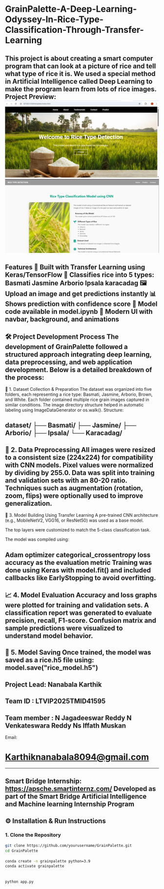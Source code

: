 # GrainPalette-A-Deep-Learning-Odyssey-In-Rice-Type-Classification-Through-Transfer-Learning
This project is about creating a smart computer program that can look at a picture of rice and tell what type of rice it is. We used a special method in Artificial Intelligence called Deep Learning to make the program learn from lots of rice images.
Project Preview:
![image Alt](https://github.com/karthik8094/GrainPalette-A-Deep-Learning-Odyssey-In-Rice-Type-Classification-Through-Transfer-Learning/blob/accfc8e0ce42c3244781b3d5f5d90f915d2c600b/Screenshot%202025-06-26%20161038.png)
![image Alt](https://github.com/karthik8094/GrainPalette-A-Deep-Learning-Odyssey-In-Rice-Type-Classification-Through-Transfer-Learning/blob/2dedade35c17bfc5bfbd9359905262919a93a247/Screenshot%202025-06-26%20190432.png)
------------------------------------------------------------------------------------------------------------------------
Features
🧠 Built with Transfer Learning using Keras/TensorFlow
🌾 Classifies rice into 5 types:
Basmati
Jasmine
Arborio
Ipsala
karacadag
🖼 Upload an image and get predictions instantly
📊 Shows prediction with confidence score
🧠 Model code available in model.ipynb
🎨 Modern UI with navbar, background, and animations
---------------------------------------------------------------------------------------------------------------------
🛠 Project Development Process
The development of GrainPalette followed a structured approach integrating deep learning, data preprocessing, and web application development. Below is a detailed breakdown of the process:
----------------------------------------------------------------------------------------------------------------------

📁 1. Dataset Collection & Preparation
The dataset was organized into five folders, each representing a rice type: Basmati, Jasmine, Arborio, Brown, and White.
Each folder contained multiple rice grain images captured in similar conditions.
The image directory structure helped in automatic labeling using ImageDataGenerator or os.walk().
Structure:

dataset/
├── Basmati/
├── Jasmine/
├── Arborio/
├── Ipsala/
└── Karacadag/
-----------------------------------------------------------------------------------------------------------------------
🧹 2. Data Preprocessing
All images were resized to a consistent size (224x224) for compatibility with CNN models.
Pixel values were normalized by dividing by 255.0.
Data was split into training and validation sets with an 80-20 ratio.
Techniques such as augmentation (rotation, zoom, flips) were optionally used to improve generalization.
----------------------------------------------------------------------------------------------------------------------
🧠 3. Model Building Using Transfer Learning
A pre-trained CNN architecture (e.g., MobileNetV2, VGG16, or ResNet50) was used as a base model.

The top layers were customized to match the 5-class classification task.

The model was compiled using:

Adam optimizer
categorical_crossentropy loss
accuracy as the evaluation metric
Training was done using Keras with model.fit() and included callbacks like EarlyStopping to avoid overfitting.
--------------------------------------------------------------------------------------------------------------------
📈 4. Model Evaluation
Accuracy and loss graphs were plotted for training and validation sets.
A classification report was generated to evaluate precision, recall, F1-score.
Confusion matrix and sample predictions were visualized to understand model behavior.
-----------------------------------------------------------------------------------------------------------------------
💾 5. Model Saving
Once trained, the model was saved as a rice.h5 file using:
model.save("rice_model.h5")
-----------------------------------------------------------------------------------------------------------------------
Project Lead: Nanabala Karthik
-----------------------------------------------------------------------------------------------------------------------
Team ID : LTVIP2025TMID41595 
-----------------------------------------------------------------------------------------------------------------------
Team member : N Jagadeeswar Reddy 
 N Venkateswara Reddy 
 Ns Iffath Muskan
--------------------------------------------------------------------------------------------------------------------------
Email:
# Karthiknanabala8094@gmail.com
---------------------------------------------------------------------------------------------------------------------------
Smart Bridge Internship:
https://apsche.smartinternz.com/
Developed as part of the Smart Bridge Artificial Intelligence and Machine learning Internship Program
---------------------------------------------------------------------------------------------------------------------------
## ⚙ Installation & Run Instructions

### 1. Clone the Repository

```bash
git clone https://github.com/yourusername/GrainPalette.git
cd GrainPalette

conda create -n grainpalette python=3.9
conda activate grainpalette


python app.py


